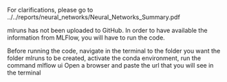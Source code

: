 For clarifications, please go to ../../reports/neural_networks/Neural_Networks_Summary.pdf

mlruns has not been uploaded to GitHub. In order to have available the information from MLFlow, you will have to run the code.

Before running the code, navigate in the terminal to the folder you want the folder mlruns to be created, activate the conda environment, run the command 
mlflow ui
Open a browser and paste the url that you will see in the terminal